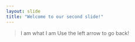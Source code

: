 ```yaml
---
layout: slide
title: "Welcome to our second slide!"
---
```

> I am what I am
Use the left arrow to go back!
